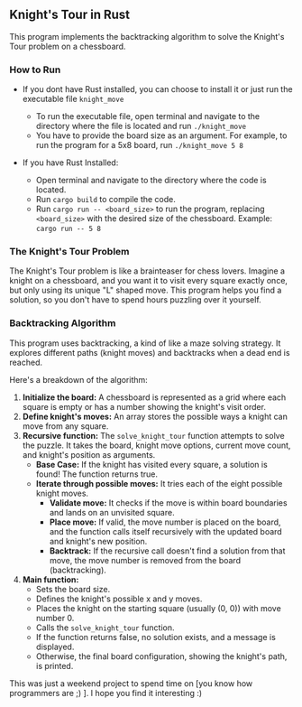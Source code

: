 ## Knight's Tour in Rust

This program implements the backtracking algorithm to solve the Knight's Tour problem on a chessboard.

### How to Run

-   If you dont have Rust installed, you can choose to install it or just run the executable file `knight_move`

    -   To run the executable file, open terminal and navigate to the directory where the file is located and run `./knight_move`
    -   You have to provide the board size as an argument. For example, to run the program for a 5x8 board, run `./knight_move 5 8`

-   If you have Rust Installed:
    -   Open terminal and navigate to the directory where the code is located.
    -   Run `cargo build` to compile the code.
    -   Run `cargo run -- <board_size>` to run the program, replacing `<board_size>` with the desired size of the chessboard. Example: `cargo run -- 5 8`

### The Knight's Tour Problem

The Knight's Tour problem is like a brainteaser for chess lovers. Imagine a knight on a chessboard, and you want it to visit every square exactly once, but only using its unique "L" shaped move. This program helps you find a solution, so you don't have to spend hours puzzling over it yourself.

### Backtracking Algorithm

This program uses backtracking, a kind of like a maze solving strategy. It explores different paths (knight moves) and backtracks when a dead end is reached.

Here's a breakdown of the algorithm:

1. **Initialize the board:** A chessboard is represented as a grid where each square is empty or has a number showing the knight's visit order.
2. **Define knight's moves:** An array stores the possible ways a knight can move from any square.
3. **Recursive function:** The `solve_knight_tour` function attempts to solve the puzzle. It takes the board, knight move options, current move count, and knight's position as arguments.
    - **Base Case:** If the knight has visited every square, a solution is found! The function returns true.
    - **Iterate through possible moves:** It tries each of the eight possible knight moves.
        - **Validate move:** It checks if the move is within board boundaries and lands on an unvisited square.
        - **Place move:** If valid, the move number is placed on the board, and the function calls itself recursively with the updated board and knight's new position.
        - **Backtrack:** If the recursive call doesn't find a solution from that move, the move number is removed from the board (backtracking).
4. **Main function:**
    - Sets the board size.
    - Defines the knight's possible x and y moves.
    - Places the knight on the starting square (usually (0, 0)) with move number 0.
    - Calls the `solve_knight_tour` function.
    - If the function returns false, no solution exists, and a message is displayed.
    - Otherwise, the final board configuration, showing the knight's path, is printed.

This was just a weekend project to spend time on [you know how programmers are ;) ]. I hope you find it interesting :)
